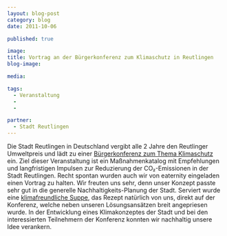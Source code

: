 ```yaml
---
layout: blog-post
category: blog
date: 2011-10-06

published: true

image:
title: Vortrag an der Bürgerkonferenz zum Klimaschutz in Reutlingen
blog-image:

media:

tags:
  - Veranstaltung
  -
  -

partner:
  - Stadt Reutlingen
---
```


Die Stadt Reutlingen in Deutschland vergibt alle 2 Jahre den Reutlinger Umweltpreis und lädt zu einer [Bürgerkonferenz zum Thema Klimaschutz][1] ein. Ziel dieser Veranstaltung ist ein Maßnahmenkatalog mit Empfehlungen und langfristigen Impulsen zur Reduzierung der CO₂-Emissionen in der Stadt Reutlingen.
Recht spontan wurden auch wir von eaternity eingeladen einen Vortrag zu halten. Wir freuten uns sehr, denn unser Konzept passte sehr gut in die generelle Nachhaltigkeits-Planung der Stadt. Serviert wurde eine [klimafreundliche Suppe][2], das Rezept natürlich von uns, direkt auf der Konferenz, welche neben unseren Lösungsansätzen breit angepriesen wurde. In der Entwicklung eines Klimakonzeptes der Stadt und bei den interessierten Teilnehmern der Konferenz konnten wir nachhaltig unsere Idee verankern.

[1]: http://www.reutlingen.de/2310?id=2949&item=article&view=publish
[2]: /recipes/Kuerbis-Kokos-Suppe/
